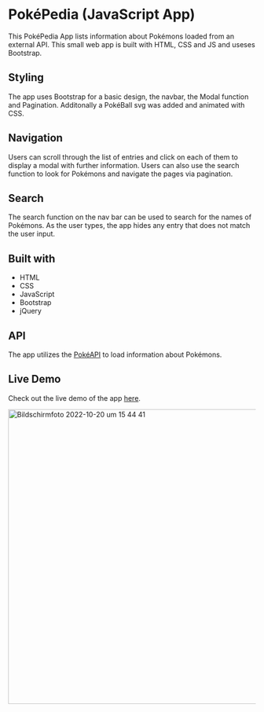 <body>
    <h1>PokéPedia (JavaScript App)</h1>
    <p>This PokéPedia App lists information about Pokémons loaded from an external API. 
This small web app is built with HTML, CSS and JS and useses Bootstrap. </p>

<h2>Styling</h2>
<p>The app uses Bootstrap for a basic design, the navbar, the Modal function and Pagination. 
Additonally a PokéBall svg was added and animated with CSS.</p>

<h2>Navigation</h2>
<p>Users can scroll through the list of entries and click on each of them to display a modal with further information. 
Users can also use the search function to look for Pokémons and navigate the pages via pagination.</p>

<h2>Search</h2>
<p>The search function on the nav bar can be used to search for the names of Pokémons. 
As the user types, the app hides any entry that does not match the user input.</p>

<h2>Built with</h2>
<ul>
    <li>HTML</li>
    <li>CSS</li>
    <li>JavaScript</li>
    <li>Bootstrap</li>
    <li>jQuery</li>
</ul>

<h2>API</h2>
<p>The app utilizes the <a href="https://pokeapi.co/api/v2/pokemon">PokéAPI</a> to load information about Pokémons.</p>

<h2>Live Demo</h2>
<p>Check out the live demo of the app <a href="https://wentdavid.github.io/Poke-Pedia/">here</a>.</p>

<img width="600" alt="Bildschirmfoto 2022-10-20 um 15 44 41" src="https://user-images.githubusercontent.com/112701190/196965671-f0c9dc37-b909-4c8a-b0ff-13422924d425.png">
</body>
</html>
